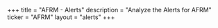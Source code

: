 +++
title = "AFRM - Alerts"
description = "Analyze the Alerts for AFRM"
ticker = "AFRM"
layout = "alerts"
+++

